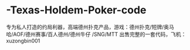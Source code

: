 # -Texas-Holdem-Poker-code
专为私人打造的约局利器，高端德州扑克产品，游戏：德州扑克/短牌/奥马哈/AOF/德州赛事/百人德州/德州牛仔 /SNG/MTT 出售完整的一套代码，飞机：xuzongbin001
